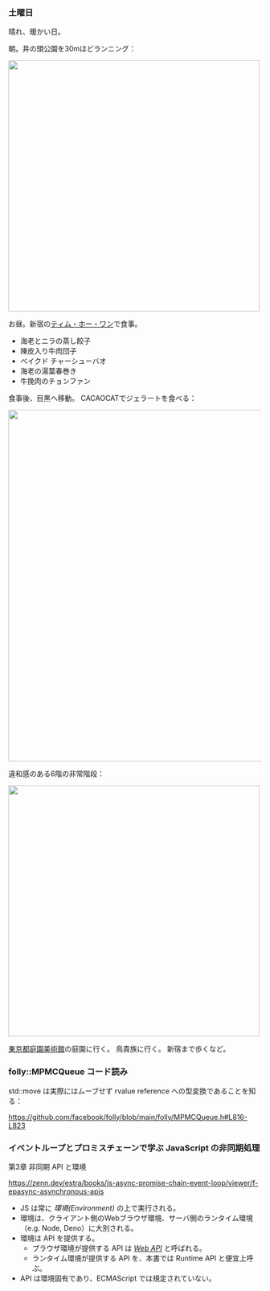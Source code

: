 ### 土曜日

晴れ、暖かい日。

朝。井の頭公園を30mほどランニング：

<img src="https://i.imgur.com/CVWp4kA.jpg" width="500">

お昼。新宿の[ティム・ホー・ワン](https://timhowan.jp/)で食事。

- 海老とニラの蒸し餃子
- 陳皮入り牛肉団子
- ベイクド チャーシューバオ
- 海老の湯葉春巻き
- 牛挽肉のチョンファン

食事後、目黒へ移動。
CACAOCATでジェラートを食べる：

<img src="https://i.imgur.com/udVzGhy.jpg" width="700">

違和感のある6階の非常階段：

<img src="https://i.imgur.com/cYB7Cub.jpg" width="500">

[東京都庭園美術館](https://www.teien-art-museum.ne.jp/)の庭園に行く。
鳥貴族に行く。
新宿まで歩くなど。

### folly::MPMCQueue コード読み

std::move は実際にはムーブせず rvalue reference への型変換であることを知る：

https://github.com/facebook/folly/blob/main/folly/MPMCQueue.h#L816-L823

### イベントループとプロミスチェーンで学ぶ JavaScript の非同期処理

第3章 非同期 API と環境

https://zenn.dev/estra/books/js-async-promise-chain-event-loop/viewer/f-epasync-asynchronous-apis

- JS は常に *環境(Environment)* の上で実行される。
- 環境は、クライアント側のWebブラウザ環境、サーバ側のランタイム環境（e.g. Node, Deno）に大別される。
- 環境は API を提供する。
    - ブラウザ環境が提供する API は [*Web API*](https://developer.mozilla.org/en-US/docs/Web/API) と呼ばれる。
    - ランタイム環境が提供する API を、本書では Runtime API と便宜上呼ぶ。
- API は環境固有であり、ECMAScript では規定されていない。